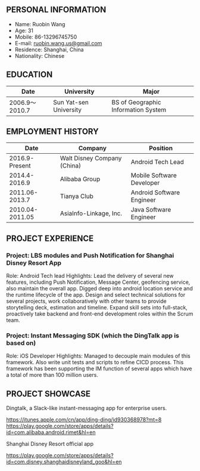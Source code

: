 ## PERSONAL INFORMATION
- Name:		Ruobin Wang			
- Age: 			31				
- Mobile: 	86-13296745750		
- E-mail: 			ruobin.wang.us@gmail.com
- Residence: 	Shanghai, China		
- Nationality:		Chinese
 

## EDUCATION

| __Date__ | __University__ | __Major__ |
| ----------- | ----------- | ----------- |
| 2006.9～2010.7 | Sun Yat-sen University | BS of Geographic Information System |

## EMPLOYMENT HISTORY
| __Date__ | __Company__ | __Position__ |
| ----------- | ----------- | ----------- |
| 2016.9-Present | Walt Disney Company (China) | Android Tech Lead |
| 2014.4-2016.9 | Alibaba Group | Mobile Software Developer |
| 2011.06-2013.7 | Tianya Club | Android Software Engineer |
| 2010.04-2011.05 | AsiaInfo-Linkage, Inc. | Java Software Engineer |


## PROJECT EXPERIENCE
### Project: LBS modules and Push Notification for Shanghai Disney Resort App
Role: Android Tech lead
Highlights: 
Lead the delivery of several new features, including Push Notification, Message Center, geofencing service, also maintain the overall app.
Digged deep into android location service and the runtime lifecycle of the app.
Design and select technical solutions for several projects, work collaboratively with other teams to provide storytelling deck, estimation and timeline.
Expand skill sets into full-stack, proactively take backend and front-end development roles within the Scrum team.

### Project: Instant Messaging SDK (which the DingTalk app is based on)
Role: iOS Developer
Highlights: 
Managed to decouple main modules of this framework.
Also write unit tests and scripts to refine CICD process.
This framework has been supporting the IM function of several apps which have a total of more than 100 million users.
 

## PROJECT SHOWCASE
Dingtalk, a Slack-like instant-messaging app for enterprise users.

https://itunes.apple.com/cn/app/ding-ding/id930368978?mt=8
https://play.google.com/store/apps/details?id=com.alibaba.android.rimet&hl=en

Shanghai Disney Resort official app

https://play.google.com/store/apps/details?id=com.disney.shanghaidisneyland_goo&hl=en


